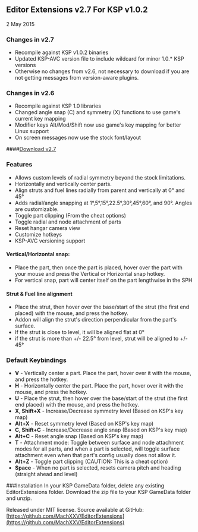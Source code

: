 ## Editor Extensions v2.7 For KSP v1.0.2
2 May 2015

### Changes in v2.7
* Recompile against KSP v1.0.2 binaries
* Updated KSP-AVC version file to include wildcard for minor 1.0.* KSP versions
* Otherwise no changes from v2.6, not necessary to download if you are not getting messages from version-aware plugins.

### Changes in v2.6
* Recompile against KSP 1.0 libraries
* Changed angle snap (C) and symmetry (X) functions to use game's current key mapping
* Modifier keys Alt/Mod/Shift now use game's key mapping for better Linux support
* On screen messages now use the stock font/layout

####[Download v2.7](https://github.com/MachXXV/EditorExtensions/releases/download/v2.7/EditorExtensions_v2.7.zip)

### Features
* Allows custom levels of radial symmetry beyond the stock limitations.
* Horizontally and vertically center parts.
* Align struts and fuel lines radially from parent and vertically at 0° and 45°
* Adds radial/angle snapping at 1°,5°,15°,22.5°,30°,45°,60°, and 90°. Angles are customizable.
* Toggle part clipping (From the cheat options)
* Toggle radial and node attachment of parts
* Reset hangar camera view
* Customize hotkeys
* KSP-AVC versioning support

#### Vertical/Horizontal snap:
* Place the part, then once the part is placed, hover over the part with your mouse and press the Vertical or Horizontal snap hotkey.
* For vertical snap, part will center itself on the part lengthwise in the SPH

#### Strut & Fuel line alignment
* Place the strut, then hover over the base/start of the strut (the first end placed) with the mouse, and press the hotkey.
* Addon will align the strut's direction perpendicular from the part's surface.
* If the strut is close to level, it will be aligned flat at 0°
* if the strut is more than +/- 22.5° from level, strut will be aligned to +/- 45°

### Default Keybindings
* **V** 			- Vertically center a part. Place the part, hover over it with the mouse, and press the hotkey.
* **H** 			- Horizontally center the part. Place the part, hover over it with the mouse, and press the hotkey.
* **U** 			- Place the strut, then hover over the base/start of the strut (the first end placed) with the mouse, and press the hotkey.
* **X, Shift+X** 	- Increase/Decrease symmetry level (Based on KSP's key map)
* **Alt+X** 		- Reset symmetry level (Based on KSP's key map)
* **C, Shift+C** 	- Increase/Decrease angle snap (Based on KSP's key map)
* **Alt+C**			- Reset angle snap (Based on KSP's key map)
* **T** 			- Attachment mode: Toggle between surface and node attachment modes for all parts, and when a part is selected, will toggle surface attachment even when that part's config usually does not allow it.
* **Alt+Z** 		- Toggle part clipping (CAUTION: This is a cheat option)
* **Space** 		- When no part is selected, resets camera pitch and heading (straight ahead and level)

###Installation
In your KSP GameData folder, delete any existing EditorExtensions folder.
Download the zip file to your KSP GameData folder and unzip.

Released under MIT license.
Source available at GitHub: [https://github.com/MachXXV/EditorExtensions](https://github.com/MachXXV/EditorExtensions)

